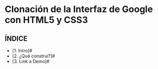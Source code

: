 # Clonación de la Interfaz de Google con HTML5 y CSS3

## **ÍNDICE**

* [1. Intro]#
* [2. ¿Qué construí?]#
* [3. Link a Demo]#
